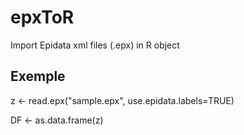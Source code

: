 # epxToR
Import Epidata xml files (.epx) in R object

## Exemple

z <- read.epx("sample.epx", use.epidata.labels=TRUE)

DF <- as.data.frame(z)
